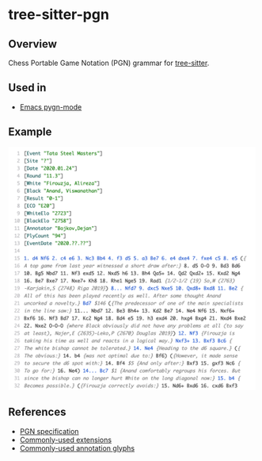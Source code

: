 # tree-sitter-pgn

## Overview

Chess Portable Game Notation (PGN) grammar for [tree-sitter](https://github.com/tree-sitter/tree-sitter).

## Used in

 * [Emacs pygn-mode](https://github.com/dwcoates/pygn-mode)

## Example

<a href="/doc/images/pgn_syntax_highlight.png">
    <img src="/doc/images/pgn_syntax_highlight.png" width=500/>
</a>

## References

 * [PGN specification](http://www.saremba.de/chessgml/standards/pgn/pgn-complete.htm)
 * [Commonly-used extensions](https://www.enpassant.dk/chess/palview/enhancedpgn.htm)
 * [Commonly-used annotation glyphs](https://en.wikipedia.org/wiki/Numeric_Annotation_Glyphs)
